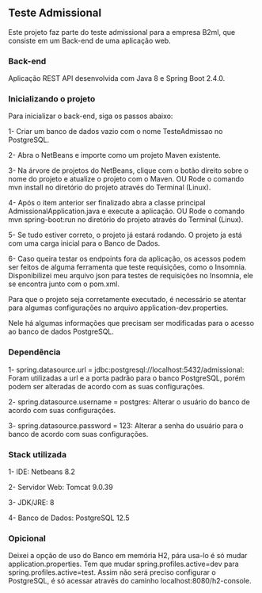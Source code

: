 ## Teste Admissional

Este projeto faz parte do teste admissional para a empresa B2ml, que consiste em um Back-end de uma aplicação web.

### Back-end

Aplicação REST API desenvolvida com Java 8 e Spring Boot 2.4.0.

### Inicializando o projeto

Para inicializar o back-end, siga os passos abaixo:

1- Criar um banco de dados vazio com o nome TesteAdmissao no PostgreSQL.

2- Abra o NetBeans e importe como um projeto Maven existente.

3- Na árvore de projetos do NetBeans, clique com o botão direito sobre o nome do projeto e atualize o projeto com o Maven.
   OU
   Rode o comando mvn install no diretório do projeto através do Terminal (Linux).

4- Após o item anterior ser finalizado abra a classe principal AdmissionalApplication.java e execute a aplicação.
   OU
   Rode o comando mvn spring-boot:run no diretório do projeto através do Terminal (Linux).

5- Se tudo estiver correto, o projeto já estará rodando.
   O projeto ja está com uma carga inicial para o Banco de Dados.

6- Caso queira testar os endpoints fora da aplicação, os acessos podem ser feitos de alguma ferramenta que teste requisições, como o Insomnia.
   Disponibilizei meu arquivo json para testes de requisições no Insomnia, ele se encontra junto com o pom.xml.

Para que o projeto seja corretamente executado, é necessário se atentar para algumas configurações no arquivo application-dev.properties.

Nele há algumas informações que precisam ser modificadas para o acesso ao banco de dados PostgreSQL.

### Dependência

1- spring.datasource.url = jdbc:postgresql://localhost:5432/admissional: Foram utilizadas a url e a porta padrão para o banco PostgreSQL, porém podem ser alteradas de acordo com as suas configurações.

2- spring.datasource.username = postgres: Alterar o usuário do banco de acordo com suas configurações.

3- spring.datasource.password = 123: Alterar a senha do usuário para o banco de acordo com suas configurações.

### Stack utilizada

1- IDE: Netbeans 8.2

2- Servidor Web: Tomcat 9.0.39

3- JDK/JRE: 8

4- Banco de Dados: PostgreSQL 12.5

### Opicional

Deixei a opção de uso do Banco em memória H2, pára usa-lo é só mudar application.properties. Tem que mudar spring.profiles.active=dev para spring.profiles.active=test.
Assim não será preciso configurar o PostgreSQL, é só acessar através do caminho localhost:8080/h2-console.
